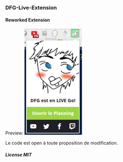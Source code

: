 ### DFG-Live-Extension
#### Reworked Extension

Preview:
![ScreenShot](https://raw.githubusercontent.com/Drakirus/DFG-Live-Extension/master/screenshot.png)

Le code est open à toute proposition de modification.  
##### License MIT

